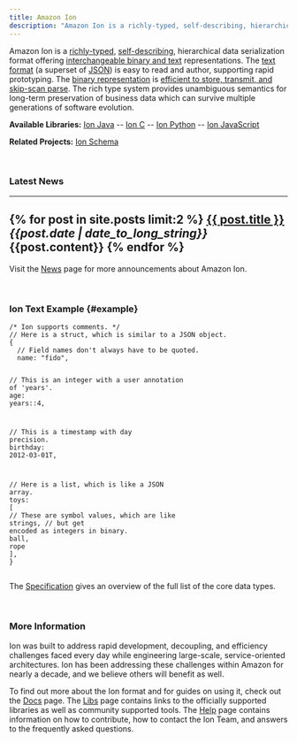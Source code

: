 ```yaml
---
title: Amazon Ion
description: "Amazon Ion is a richly-typed, self-describing, hierarchical data serialization format offering interchangeable binary and text representations. Ion was built to address rapid development, decoupling, and efficiency challenges faced every day while engineering large-scale, service-oriented architectures. Ion has been addressing these challenges within Amazon for nearly a decade, and we believe others will benefit as well."
---
```


Amazon Ion is a [richly-typed][13], [self-describing][15], hierarchical data serialization
format offering [interchangeable binary and text][14] representations. The [text format][10]
(a superset of [JSON][1]) is easy to read and author, supporting rapid
prototyping. The [binary representation][11] is [efficient to store, transmit, and
skip-scan parse][16].  The rich type system provides unambiguous semantics for
long-term preservation of business data which can survive multiple generations
of software evolution.

**Available Libraries:** [Ion Java][3] -- [Ion C][4] -- [Ion Python][5] -- [Ion JavaScript][6]

**Related Projects:** [Ion Schema][17]

<br/>

### Latest News

---
{% for post in site.posts limit:2 %}
  **<a href="{{site.baseurl}}{{post.url}}">{{ post.title }}</a>**<br/>
  *{{post.date | date_to_long_string}}*<br/>
  {{post.content}}
{% endfor %}
---
Visit the [News][7] page for more announcements about Amazon Ion.

<br/>

### Ion Text Example {#example}
<!-- commented out until we create a pygment parser for Ion
```json-doc
/* Ion supports comments. */
// Here is a struct, which is similar to a JSON object.
{
  // Field names don't always have to be quoted.
  name: "fido",

  // This is an integer with a user annotation of 'years'.
  age: years::4,

  // This is a timestamp with day precision.
  birthday: 2012-03-01T,

  // Here is a list, which is like a JSON array.
  toys: [
    // These are symbol values, which are like strings,
    // but get encoded as integers in binary.
    ball,
    rope
  ],
}
```
-->
<!-- 
To generate:
1. Uncomment the json-doc code block above
2. Run Jekyll locally (jekyll serve)
3. Navigate to the index page in a browser and inspect the code
4. Copy the generated html over the html below
5. Find and replace any instance of err with na
6. Comment out the code block above
 -->
<div class="language-json-doc highlighter-rouge"><div class="highlight"><pre class="highlight"><code><span class="c">/* Ion supports comments. */</span><span class="w">
</span><span class="c1">// Here is a struct, which is similar to a JSON object.</span><span class="w">
</span><span class="p">{</span><span class="w">
  </span><span class="c1">// Field names don't always have to be quoted.</span><span class="w">
  </span><span class="na">name</span><span class="p">:</span><span class="w"> </span><span class="s2">"fido"</span><span class="p">,</span><span class="w">

  </span><span class="c1">// This is an integer with a user annotation of 'years'.</span><span class="w">
  </span><span class="na">age</span><span class="p">:</span><span class="w"> </span><span class="na">years</span><span class="p">::</span><span class="mi">4</span><span class="p">,</span><span class="w">

  </span><span class="c1">// This is a timestamp with day precision.</span><span class="w">
  </span><span class="na">birthday</span><span class="p">:</span><span class="w"> </span><span class="mi">2012-03-01</span><span class="mi">T</span><span class="p">,</span><span class="w">

  </span><span class="c1">// Here is a list, which is like a JSON array.</span><span class="w">
  </span><span class="na">toys</span><span class="p">:</span><span class="w"> </span><span class="p">[</span><span class="w">
    </span><span class="c1">// These are symbol values, which are like strings,</span><span class="w">
    </span><span class="c1">// but get encoded as integers in binary.</span><span class="w">
    </span><span class="na">ball</span><span class="p">,</span><span class="w">
    </span><span class="na">rope</span><span class="w">
  </span><span class="p">],</span><span class="w">
</span><span class="p">}</span><span class="w">
</span></code></pre></div></div>

The [Specification][10] gives an overview of the full list of the core data types. 

<br/>

### More Information

Ion was built to address rapid development, decoupling, and efficiency
challenges faced every day while engineering large-scale, service-oriented
architectures. Ion has been addressing these challenges within Amazon for nearly
a decade, and we believe others will benefit as well.

To find out more about the Ion format and for guides on using it, check out the [Docs][8] page. The [Libs][12] page contains links to the officially supported libraries as well as community supported tools. The [Help][9] page contains information on how to contribute, how to contact the Ion Team, and answers to the frequently asked questions.

<!-- References -->
[1]: http://json.org
[2]: guides/why.html
[3]: https://github.com/amzn/ion-java
[4]: https://github.com/amzn/ion-c
[5]: https://github.com/amzn/ion-python
[6]: https://github.com/amzn/ion-js
[7]: news.html
[8]: docs.html
[9]: help.html 
[10]: docs/spec.html
[11]: docs/binary.html
[12]: libs.html
[13]: guides/why.html#rich-type-system
[14]: guides/why.html#dual-format-interoperability
[15]: guides/why.html#self-describing
[16]: guides/why.html#read-optimized-binary-format
[17]: https://amzn.github.io/ion-schema

